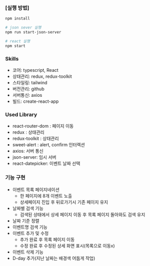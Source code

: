 ### [실행 방법]
```bash
npm install

# json sever 실행
npm run start-json-server

# react 실행
npm start
```

### Skills
- 코어: typescript, React
- 상태관리: redux, redux-toolkit
- 스타일링: tailwind
- 버전관리: github
- 서버통신: axios
- 빌드: create-react-app

### Used Library
- react-router-dom : 페이지 이동
- redux : 상태관리
- redux-toolkit : 상태관리
- sweet-alert : alert, confirm 인터렉션
- axios: 서버 통신
- json-server: 임시 서버
- react-datepicker: 이벤트 날짜 선택

### 기능 구현
- 이벤트 목록 페이지네이션
    - 한 페이지에 8개 이벤트 노출
    - 상세페이지 진입 후 뒤로가기시 기존 페이지 유지
- 날짜별 검색 기능
    - 검색된 상태에서 상세 페이지 이동 후 목록 페이지 돌아와도 검색 유지
- 날짜 기준 정렬
- 이벤트명 검색 기능
- 이벤트 추가 및 수정
    - 추가 완료 후 목록 페이지 이동
    - 수정 완료 후 수정된 상세 화면 표시(목록으로 이동x)
- 이벤트 삭제 기능
- D-day 추가(지난 날짜는 배경색 어둡게 작업)
